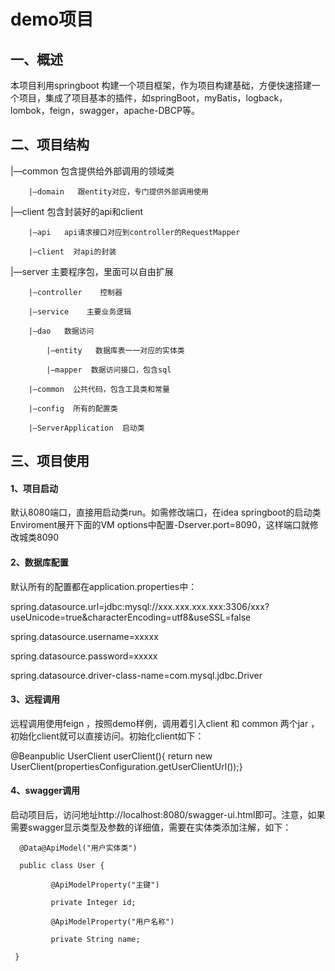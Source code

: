 # demo项目

## 一、概述

 本项目利用springboot 构建一个项目框架，作为项目构建基础，方便快速搭建一个项目，集成了项目基本的插件，如springBoot，myBatis，logback，lombok，feign，swagger，apache-DBCP等。

## 二、项目结构

|—common     包含提供给外部调用的领域类

        |—domain   跟entity对应，专门提供外部调用使用

|—client         包含封装好的api和client

        |—api   api请求接口对应到controller的RequestMapper

        |—client  对api的封装

|—server      主要程序包，里面可以自由扩展

        |—controller    控制器

        |—service    主要业务逻辑

        |—dao   数据访问
        
            |—entity   数据库表一一对应的实体类
        
            |—mapper  数据访问接口，包含sql

        |—common  公共代码，包含工具类和常量

        |—config  所有的配置类

        |—ServerApplication  启动类

## 三、项目使用

#### 1、项目启动

  默认8080端口，直接用启动类run。如需修改端口，在idea springboot的启动类Enviroment展开下面的VM options中配置-Dserver.port=8090，这样端口就修改城类8090

#### 2、数据库配置

  默认所有的配置都在application.properties中：

  spring.datasource.url=jdbc:mysql://xxx.xxx.xxx.xxx:3306/xxx?useUnicode=true&characterEncoding=utf8&useSSL=false

  spring.datasource.username=xxxxx

  spring.datasource.password=xxxxx

  spring.datasource.driver-class-name=com.mysql.jdbc.Driver

#### 3、远程调用

  远程调用使用feign ，按照demo样例，调用着引入client 和 common 两个jar ，初始化client就可以直接访问。初始化client如下：

  @Beanpublic UserClient userClient(){   return new UserClient(propertiesConfiguration.getUserClientUrl());}

#### 4、swagger调用

  启动项目后，访问地址http://localhost:8080/swagger-ui.html即可。注意，如果需要swagger显示类型及参数的详细值，需要在实体类添加注解，如下：

  ``` 
    @Data@ApiModel("用户实体类")

    public class User {    
   
           @ApiModelProperty("主键")    
   
           private Integer id;    
   
           @ApiModelProperty("用户名称")    
   
           private String name;
   
   }
   
